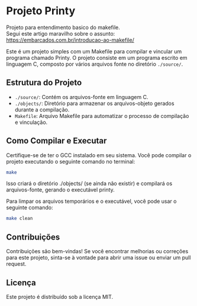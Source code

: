 # Projeto Printy

Projeto para entendimento basico do makefile.  
Segui este artigo maravilho sobre o assunto: https://embarcados.com.br/introducao-ao-makefile/

Este é um projeto simples com um Makefile para compilar e vincular um programa chamado Printy. O projeto consiste em um programa escrito em linguagem C, composto por vários arquivos fonte no diretório `./source/`.

## Estrutura do Projeto

- `./source/`: Contém os arquivos-fonte em linguagem C.
- `./objects/`: Diretório para armazenar os arquivos-objeto gerados durante a compilação.
- `Makefile`: Arquivo Makefile para automatizar o processo de compilação e vinculação.

## Como Compilar e Executar

Certifique-se de ter o GCC instalado em seu sistema. Você pode compilar o projeto executando o seguinte comando no terminal:

```bash
make
```
Isso criará o diretório ./objects/ (se ainda não existir) e compilará os arquivos-fonte, gerando o executável printy.

Para limpar os arquivos temporários e o executável, você pode usar o seguinte comando:
```bash
make clean
```

## Contribuições

Contribuições são bem-vindas! Se você encontrar melhorias ou correções para este projeto, sinta-se à vontade para abrir uma issue ou enviar um pull request.

## Licença

Este projeto é distribuído sob a licença MIT.

